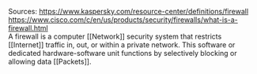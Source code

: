 Sources:
https://www.kaspersky.com/resource-center/definitions/firewall
https://www.cisco.com/c/en/us/products/security/firewalls/what-is-a-firewall.html
\
A firewall is a computer [[Network]] security system that restricts [[Internet]] traffic in, out, or within a private network. This software or dedicated hardware-software unit functions by selectively blocking or allowing data [[Packets]].
